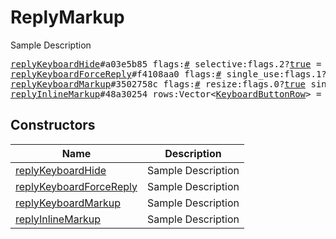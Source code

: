 # ReplyMarkup

Sample Description

<pre>
<a href="../constructor/replyKeyboardHide">replyKeyboardHide</a>#a03e5b85 flags:<a href="../type/#.md">#</a> selective:flags.2?<a href="../type/true.md">true</a> = <a href="../type/ReplyMarkup.md">ReplyMarkup</a>;
<a href="../constructor/replyKeyboardForceReply">replyKeyboardForceReply</a>#f4108aa0 flags:<a href="../type/#.md">#</a> single_use:flags.1?<a href="../type/true.md">true</a> selective:flags.2?<a href="../type/true.md">true</a> = <a href="../type/ReplyMarkup.md">ReplyMarkup</a>;
<a href="../constructor/replyKeyboardMarkup">replyKeyboardMarkup</a>#3502758c flags:<a href="../type/#.md">#</a> resize:flags.0?<a href="../type/true.md">true</a> single_use:flags.1?<a href="../type/true.md">true</a> selective:flags.2?<a href="../type/true.md">true</a> rows:Vector&lt;<a href="../type/KeyboardButtonRow.md">KeyboardButtonRow</a>&gt; = <a href="../type/ReplyMarkup.md">ReplyMarkup</a>;
<a href="../constructor/replyInlineMarkup">replyInlineMarkup</a>#48a30254 rows:Vector&lt;<a href="../type/KeyboardButtonRow.md">KeyboardButtonRow</a>&gt; = <a href="../type/ReplyMarkup.md">ReplyMarkup</a>;
</pre>

## Constructors

| Name | Description |
|------|-------------|
| [replyKeyboardHide](../constructor/replyKeyboardHide.md) | Sample Description |
| [replyKeyboardForceReply](../constructor/replyKeyboardForceReply.md) | Sample Description |
| [replyKeyboardMarkup](../constructor/replyKeyboardMarkup.md) | Sample Description |
| [replyInlineMarkup](../constructor/replyInlineMarkup.md) | Sample Description |

